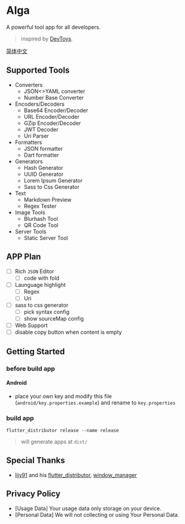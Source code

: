 # Alga

A powerful tool app for all developers.

> inspired by [DevToys](https://github.com/veler/DevToys).

[简体中文](./documents/README_ZH.md)

## Supported Tools

  * Converters
    * JSON<>YAML converter
    * Number Base Converter
  * Encoders/Decoders
    * Base64 Encoder/Decoder
    * URL Encoder/Decoder
    * GZip Encoder/Decoder
    * JWT Decoder
    * Uri Parser
  * Formatters
    * JSON formatter
    * Dart formatter
  * Generators
    * Hash Generator
    * UUID Generator
    * Lorem Ipsum Generator
    * Sass to Css Generator
  * Text
    * Markdown Preview
    * Regex Tester
  * Image Tools
    * Blurhash Tool
    * QR Code Tool
  * Server Tools
    * Static Server Tool

## APP Plan

* [ ] Rich `JSON` Editor
  * [ ] code with fold
* [ ] Launguage highlight
  * [ ] Regex
  * [ ] Uri
* [ ] sass to css generator
  * [ ] pick syntax config
  * [ ] show sourceMap config
* [ ] Web Support
* [ ] disable copy button when content is empty

## Getting Started

### before build app

#### Android

* place your own key and modify this file (`android/key.properties.example`) and rename to `key.properties`

### build app

```shell
flutter_distributor release --name release
```

> will generate apps at `dist/`

## Special Thanks

* [lijy91](https://github.com/lijy91) and his [flutter_distributor](https://github.com/leanflutter/flutter_distributor), [window_manager](https://github.com/leanflutter/window_manager)

## Privacy Policy

* [Usage Data] Your usage data only storage on your device.
* [Personal Data] We will not collecting or using Your Personal Data.
